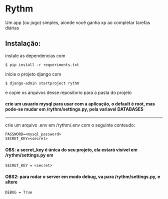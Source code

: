 # Rythm
Um app (ou jogo) simples, aionde você ganha xp ao completar tarefas diárias

## Instalação:
instale as dependencias com
```
$ pip install -r requeriments.txt
```
inicie o projeto django com
```
$ django-admin startproject rythm
```
e copie os arquivos desse repositorio para a pasta do projeto
#### crie um usuario mysql para usar com a aplicação, o default é root, mas pode-se mudar em /rythm/settings.py, pela variavel DATABASES
***
crie um arquivo .env em /rythm/.env com o seguinte conteudo:
```
PASSWORD=<mysql_password>
SECRET_KEY=<secret>
```
#### OBS: a secret_key é única do seu projeto, ela estará visível em /rythm/settings.py em 
```
SECRET_KEY = <secret>
```
#### OBS2: para rodar o server em modo debug, va para /rythm/settings.py, e altere
```
DEBUG = True
```
